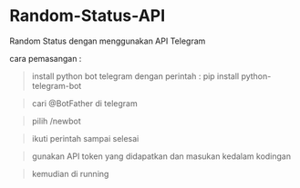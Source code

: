 # Random-Status-API

Random Status dengan menggunakan API Telegram 

cara pemasangan :
> install python bot telegram dengan perintah : 
> pip install python-telegram-bot

> cari @BotFather di telegram

> pilih /newbot

> ikuti perintah sampai selesai

> gunakan API token yang didapatkan dan masukan kedalam kodingan

> kemudian di running
